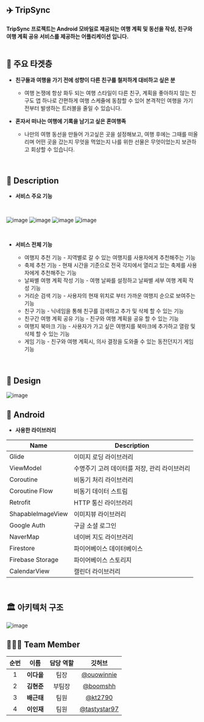 ## ✈️ TripSync
**TripSync 프로젝트는 Android 모바일로 제공되는 여행 계획 및 동선을 작성, 친구와 여행 계획 공유 서비스를 제공하는 어플리케이션 입니다.**
<br/>
<br/>

## 🤵 주요 타겟층
- **친구들과 여행을 가기 전에 성향이 다른 친구를 철저하게 대비하고 싶은 분**
	-  여행 논쟁에 항상 화두 되는 여행 스타일이 다른 친구, 계획을 좋아하지 않는 친구도 앱 하나로 간편하게 여행 스케쥴에 동참할 수 있어 본격적인 여행을 가기 전부터 발생하는 트러블을 줄일 수 있습니다.

- **혼자서 떠나는 여행에 기록을 남기고 싶은 혼여행족**
	- 나만의 여행 동선을 만들어 가고싶은 곳을 설정해보고, 여행 후에는 그때를 떠올리며 어떤 곳을 갔는지 무엇을 먹었는지 나를 위한 선물은 무엇이었는지 보관하고 회상할 수 있습니다.
<br/>

## 📃 Description

- **서비스 주요 기능**
<br/>

![image](https://github.com/NBCAndroid15/TripSync/assets/138543028/9cf09c99-c407-4273-afa4-1af6efe3f320)
![image](https://github.com/NBCAndroid15/TripSync/assets/138543028/89b21a25-1a88-4752-9289-ac19123377cf)
![image](https://github.com/NBCAndroid15/TripSync/assets/138543028/c3107969-8563-4506-8979-f184de00e2cd)
![image](https://github.com/NBCAndroid15/TripSync/assets/138543028/6f51fd3f-00a1-4af5-8ad1-7c7ce7367690)


<br/>

- **서비스 전체 기능**

	- 여행지 추천 기능 - 지역별로 갈 수 있는 여행지를 사용자에게 추천해주는 기능
   	- 축제 추천 기능 - 현재 시간을 기준으로 전국 각지에서 열리고 있는 축제를 사용자에게 추천해주는 기능
   	- 날짜별 여행 계획 작성 기능 - 여행 날짜를 설정하고 날짜별 세부 여행 계획 작성 기능
	- 거리순 검색 기능 - 사용자의 현재 위치로 부터 가까운 여행지 순으로 보여주는 기능
   	- 친구 기능 - 닉네임을 통해 친구를 검색하고 추가 및 삭제 할 수 있는 기능
   	- 친구간 여행 계획 공유 기능 - 친구와 여행 계획을 공유 할 수 있는 기능
   	- 여행지 북마크 기능 - 사용자가 가고 싶은 여행지를 북마크에 추가하고 열람 및 삭제 할 수 있는 기능
   	- 게임 기능 - 친구와 여행 계획시, 의사 결정을 도와줄 수 있는 동전던지기 게임 기능
<br/>

## 📝 Design

![image](https://github.com/NBCAndroid15/TripSync/assets/138543028/2744f790-8e7a-432b-9b39-6e81bc0d7b4e)





## 📱 Android

- **사용한 라이브러리**

| Name             | Description                                  |
| ---------------- | -------------------------------------------- |
| Glide            | 이미지 로딩 라이브러리                       |
| ViewModel        | 수명주기 고려 데이터를 저장, 관리 라이브러리 |
| Coroutine        | 비동기 처리 라이브러리                       |
| Coroutine Flow   | 비동기 데이터 스트림                         |
| Retrofit         | HTTP 통신 라이브러리                         |
| ShapableImageView | 이미지뷰 라이브러리                         |
| Google Auth      | 구글 소셜 로그인                             |
| NaverMap        | 네이버 지도 라이브러리                         |
| Firestore              | 파이어베이스 데이터베이스                       |
| Firebase Storage              | 파이어베이스 스토리지                      |
| CalendarView     | 캘린더 라이브러리                            |

<br/>

## 🏛️ 아키텍처 구조

![image](https://github.com/NBCAndroid15/TripSync/assets/138543028/be8a3338-759f-490f-8639-4c4778071568)



## 👨‍👦‍👦 Team Member

|순번|이름|담당 역할|깃허브|
|:--:|:---:|:---:|:---:|
|1|**이다을**|팀장|[@ouowinnie](https://github.com/ouowinnie)|
|2|**김현준**|부팀장|[@boomshh](https://github.com/boomshh)|
|3|**배근태**|팀원|[@kt2790](https://github.com/kt2790)|
|4|**이인재**|팀원|[@tastystar97](https://github.com/tastystar97)|
